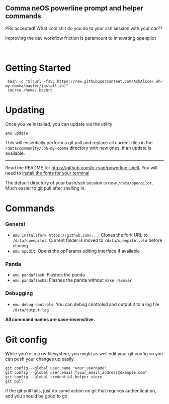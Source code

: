 ## Comma neOS powerline prompt and helper commands

PRs accepted! What cool shit do you do to your ssh session with your car??

improving the dev workflow friction is paramount to innovating openpilot

<img src="https://emu.bz/xmf" alt="" />

<img src="https://thumbs.gfycat.com/VapidRipeAquaticleech-size_restricted.gif" alt ="" />

# Getting Started

```
 bash -c "$(curl -fsSL https://raw.githubusercontent.com/AskAlice/.oh-my-comma/master/install.sh)"
 source /home/.bashrc
```

# Updating

Once you've installed, you can update via the utility

```
emu update
```

This will essentially perform a git pull and replace all current files in the `/data/community/.oh-my-comma` directory with new ones, if an update is available.

---
Read the README for <https://github.com/b-ryan/powerline-shell.> You will need to [install the fonts for your terminal](https://github.com/powerline/fonts)

The default directory of your bash/ssh session is now `/data/openpilot`. Much easier to git pull after shelling in.

# Commands
### General
- `emu installfork https://github.com/...`: Clones the fork URL to `/data/openpilot`. Current folder is moved to `/data/openpilot.old` before cloning
- `emu opEdit`: Opens the opParams editing interface if available

### Panda
- `emu pandaflash`: Flashes the panda
- `emu pandaflash2`: Flashes the panda without `make recover`

### Debugging
- `emu debug controls`: You can debug controlsd and output it to a log file `/data/output.log`

**All command names are case-insensitive.**

# Git config
While you're in a rw filesystem, you might as well edit your git config so you can push your changes up easily.

```
git config --global user.name "your_username"
git config --global user.email "your_email_address@example.com"
git config --global credential.helper store
git pull
```

if the git pull fails, just do some action on git that requires authentication, and you should be good to go
